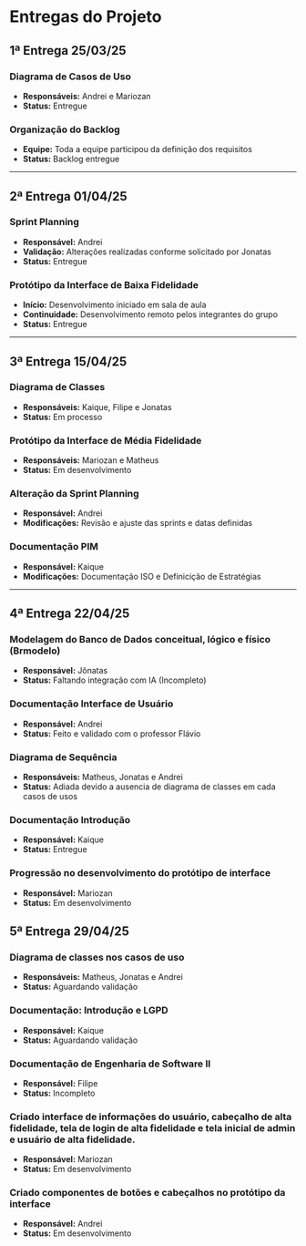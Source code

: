 # Entregas do Projeto

## 1ª Entrega  25/03/25

### Diagrama de Casos de Uso
- **Responsáveis:** Andrei e Mariozan  
- **Status:** Entregue 

### Organização do Backlog
- **Equipe:** Toda a equipe participou da definição dos requisitos  
- **Status:** Backlog entregue  

---

## 2ª Entrega 01/04/25

### Sprint Planning
- **Responsável:** Andrei  
- **Validação:** Alterações realizadas conforme solicitado por Jonatas  
- **Status:** Entregue  

### Protótipo da Interface de Baixa Fidelidade
- **Início:** Desenvolvimento iniciado em sala de aula  
- **Continuidade:** Desenvolvimento remoto pelos integrantes do grupo  
- **Status:** Entregue  

---

## 3ª Entrega 15/04/25 

### Diagrama de Classes
- **Responsáveis:** Kaique, Filipe e Jonatas  
- **Status:** Em processo  

### Protótipo da Interface de Média Fidelidade
- **Responsáveis:** Mariozan e Matheus  
- **Status:** Em desenvolvimento  

### Alteração da Sprint Planning
- **Responsável:** Andrei  
- **Modificações:** Revisão e ajuste das sprints e datas definidas

### Documentação PIM
- **Responsável:** Kaique  
- **Modificações:** Documentação ISO e Definicição de Estratégias  

---

## 4ª Entrega 22/04/25 

### Modelagem do Banco de Dados conceitual, lógico e físico (Brmodelo)
- **Responsável:** Jônatas
- **Status:** Faltando integração com IA (Incompleto)

### Documentação Interface de Usuário
- **Responsável:** Andrei
- **Status:** Feito e validado com o professor Flávio

### Diagrama de Sequência 
- **Responsáveis:** Matheus, Jonatas e Andrei
- **Status:** Adiada devido a ausencia de diagrama de classes em cada casos de usos

### Documentação Introdução
- **Responsável:** Kaique
- **Status:** Entregue

### Progressão no desenvolvimento do protótipo de interface
- **Responsável:** Mariozan
- **Status:** Em desenvolvimento

## 5ª Entrega 29/04/25

### Diagrama de classes nos casos de uso
- **Responsáveis:** Matheus, Jonatas e Andrei
- **Status:** Aguardando validação

### Documentação: Introdução e LGPD
- **Responsável:** Kaique
- **Status:** Aguardando validação

### Documentação de Engenharia de Software II
- **Responsável:** Filipe
- **Status:** Incompleto

### Criado interface de informações do usuário, cabeçalho de alta fidelidade, tela de login de alta fidelidade e tela inicial de admin e usuário de alta fidelidade.
- **Responsável:** Mariozan
- **Status:** Em desenvolvimento

### Criado componentes de botões e cabeçalhos no protótipo da interface
- **Responsável:** Andrei 
- **Status:** Em desenvolvimento
